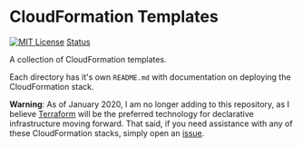 # CloudFormation Templates

[![MIT License](https://img.shields.io/github/license/NickolasHKraus/cloudformation-templates?color=blue)](https://github.com/NickolasHKraus/cloudformation-templates/blob/master/LICENSE)
[Status](https://img.shields.io/static/v1?label=status&message=maintenance&color=blueviolet)

A collection of CloudFormation templates.

Each directory has it's own `README.md` with documentation on deploying the CloudFormation stack.

**Warning**: As of January 2020, I am no longer adding to this repository, as I believe [Terraform](https://www.terraform.io/) will be the preferred technology for declarative infrastructure moving forward. That said, if you need assistance with any of these CloudFormation stacks, simply open an [issue](https://github.com/NickolasHKraus/cloudformation-templates/issues).
